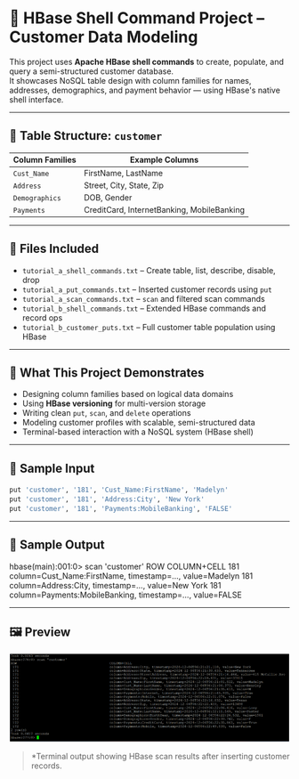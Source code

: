 # 🧾 HBase Shell Command Project – Customer Data Modeling

This project uses **Apache HBase shell commands** to create, populate, and query a semi-structured customer database.  
It showcases NoSQL table design with column families for names, addresses, demographics, and payment behavior — using HBase's native shell interface.

---

## 🧱 Table Structure: `customer`

| Column Families   | Example Columns                               |
|-------------------|-----------------------------------------------|
| `Cust_Name`       | FirstName, LastName                           |
| `Address`         | Street, City, State, Zip                      |
| `Demographics`    | DOB, Gender                                   |
| `Payments`        | CreditCard, InternetBanking, MobileBanking    |

---

## 📁 Files Included

- `tutorial_a_shell_commands.txt` – Create table, list, describe, disable, drop  
- `tutorial_a_put_commands.txt` – Inserted customer records using `put`  
- `tutorial_a_scan_commands.txt` – `scan` and filtered scan commands  
- `tutorial_b_shell_commands.txt` – Extended HBase commands and record ops  
- `tutorial_b_customer_puts.txt` – Full customer table population using HBase

---

## 🧠 What This Project Demonstrates

- Designing column families based on logical data domains  
- Using **HBase versioning** for multi-version storage  
- Writing clean `put`, `scan`, and `delete` operations  
- Modeling customer profiles with scalable, semi-structured data  
- Terminal-based interaction with a NoSQL system (HBase shell)  

---

## 📄 Sample Input

```bash
put 'customer', '181', 'Cust_Name:FirstName', 'Madelyn'
put 'customer', '181', 'Address:City', 'New York'
put 'customer', '181', 'Payments:MobileBanking', 'FALSE'
```

---

## 📄 Sample Output

hbase(main):001:0> scan 'customer'
ROW COLUMN+CELL
 181 column=Cust_Name:FirstName, timestamp=..., value=Madelyn
 181 column=Address:City, timestamp=..., value=New York
 181 column=Payments:MobileBanking, timestamp=..., value=FALSE

---

## 🖼️ Preview

![Hbase Shell Command Preview](output.png)

> *Terminal output showing HBase scan results after inserting customer records.


